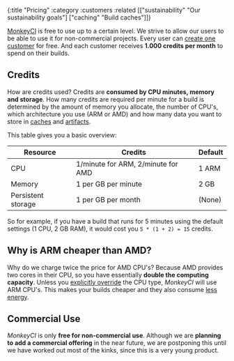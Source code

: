 {:title "Pricing"
 :category :customers
 :related [["sustainability" "Our sustainability goals"]
           ["caching" "Build caches"]]}

[MonkeyCI](https://monkeyci.com) is free to use up to a certain level.  We strive
to allow our users to be able to use it for non-commercial projects.  Every user
can [create one customer](customer-new) for free.  And each customer receives
**1.000 credits per month** to spend on their builds.

## Credits

How are credits used?  Credits are **consumed by CPU minutes, memory and storage**.
How many credits are required per minute for a build is determined by the amount
of memory you allocate, the number of CPU's, which architecture you use (ARM or AMD)
and how many data you want to store in [caches](caching) and [artifacts](artifacts).

This table gives you a basic overview:

<table class="table table-bordered">
  <thead>
    <tr>
      <th>Resource</th>
      <th>Credits</th>
      <th>Default</th>
    </tr>
  </thead>
  <tbody>
    <tr>
      <td>CPU</td>
      <td>1/minute for ARM, 2/minute for AMD</td>
      <td>1 ARM</td>
    </tr>
    <tr>
      <td>Memory</td>
      <td>1 per GB per minute</td>
      <td>2 GB</td>
    </tr>
    <tr>
      <td>Persistent storage</td>
      <td>1 per GB per month</td>
      <td>(None)</td>
    </tr>
  </tbody>
</table>

So for example, if you have a build that runs for 5 minutes using the default settings
(1 CPU, 2 GB RAM), it would cost you `5 * (1 + 2) = 15` credits.

## Why is ARM cheaper than AMD?

Why do we charge twice the price for AMD CPU's?  Because AMD provides two cores
in their CPU, so you have essentially **double the computing capacity**.  Unless you
[explicitly override](jobs) the CPU type, *MonkeyCI* will use ARM CPU's.
This makes your builds cheaper and they also consume [less energy](sustainability).

## Commercial Use

*MonkeyCI* is only **free for non-commercial use**.  Although we are **planning to add
a commercial offering** in the near future, we are postponing this until we have worked
out most of the kinks, since this is a very young product.
